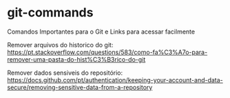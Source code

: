 # git-commands
Comandos Importantes para o Git e Links para acessar facilmente


Remover arquivos do historico do git: https://pt.stackoverflow.com/questions/583/como-fa%C3%A7o-para-remover-uma-pasta-do-hist%C3%B3rico-do-git

Remover dados sensiveis do repositório: https://docs.github.com/pt/authentication/keeping-your-account-and-data-secure/removing-sensitive-data-from-a-repository